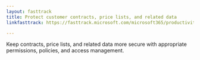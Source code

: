 ```yaml
---
layout: fasttrack
title: Protect customer contracts, price lists, and related data
linkfasttrack: https://fasttrack.microsoft.com/microsoft365/productivitylibrary/Protect-customer-contracts-price-lists-and-related-data 

---
```

Keep contracts, price lists, and related data more secure with appropriate permissions, policies, and access management.